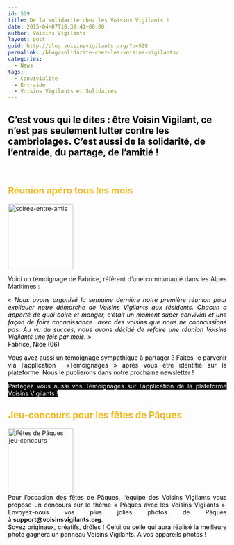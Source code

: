 ```yaml
---
id: 529
title: De la solidarité chez les Voisins Vigilants !
date: 2015-04-07T10:38:41+00:00
author: Voisins Vigilants
layout: post
guid: http://blog.voisinsvigilants.org/?p=529
permalink: /blog/solidarite-chez-les-voisins-vigilants/
categories:
  - News
tags:
  - Convivialite
  - Entraide
  - Voisins Vigilants et Solidaires
---
```

## <span style="color: #000000;">C&rsquo;est vous qui le dites : être Voisin Vigilant, ce n&rsquo;est pas seulement lutter contre les cambriolages. C&rsquo;est aussi de la solidarité, de l&rsquo;entraide, du partage, de l&rsquo;amitié !</span>

&nbsp;

## <span style="font-weight: bold; color: #f0b91f;">Réunion apéro tous les mois</span>

<img class="alignleft wp-image-530 size-thumbnail" src="http://blog.voisinsvigilants.org/wp-content/uploads/2015/04/soiree-entre-amis-150x150.jpg" alt="soiree-entre-amis" width="150" height="150" />

<p style="text-align: justify;">
  Voici un témoignage de Fabrice, référent d&rsquo;une communauté dans les Alpes Maritimes :
</p>

<p style="text-align: justify;">
  <em style="color: #000000;"><span style="font-style: normal;">«</span> </em><em style="color: #000000;">Nous avons organisé la semaine dernière notre première réunion pour expliquer notre démarche de Voisins Vigilants aux résidents. Chacun a apporté de quoi boire et manger, c’était un moment super convivial et une façon de faire connaissance  avec des voisins que nous ne connaissions pas. Au vu du succès, nous avons décidé de refaire une réunion Voisins Vigilants une fois par mois. <em>»</em></em><span style="color: #000000;"><br /> Fabrice, Nice (06)</span>
</p>

<p style="text-align: justify;">
  <span style="color: #000000;">Vous avez aussi un témoignage sympathique à partager ? Faites-le parvenir via l&rsquo;application  «Temoignages » après vous être identifié sur la plateforme. </span><span style="color: #000000;">Nous le publierons dans notre prochaine newsletter !</span>
</p>

<p style="text-align: justify;">
  <span style="color: #ffffff; background-color: #000000;"><a href="http://voisinsvigilants.org/myspace" target="_blank"><span style="color: #ffffff; background-color: #000000;">Partagez vous aussi vos Temoignages sur l&rsquo;application de la plateforme Voisins Vigilants !</span></a></span>
</p>

## <span style="font-weight: bold; color: #f0b91f;">Jeu-concours pour les fêtes de Pâques</span>

<div style="color: #000000; text-align: left;">
  <a href="http://blog.voisinsvigilants.org/wp-content/uploads/2015/04/paques-oeufs-lapin-enfants-171818.jpg"><img class="alignleft wp-image-531 size-thumbnail" src="http://blog.voisinsvigilants.org/wp-content/uploads/2015/04/paques-oeufs-lapin-enfants-171818-150x150.jpg" alt="Fêtes de Pâques jeu-concours" width="150" height="150" /></a>
</div>

<div style="color: #000000; text-align: justify;">
  Pour l&rsquo;occasion des fêtes de Pâques, l&rsquo;équipe des Voisins Vigilants vous propose un concours sur le thème &laquo;&nbsp;Pâques avec les Voisins Vigilants&nbsp;&raquo;. Envoyez-nous vos plus jolies photos de Pâques à <strong>support@voisinsvigilants.org</strong>.
</div>

<div style="color: #000000; text-align: justify;">
  Soyez originaux, créatifs, drôles ! Celui ou celle qui aura réalisé la meilleure photo gagnera un panneau Voisins Vigilants. A vos appareils photos !
</div>
